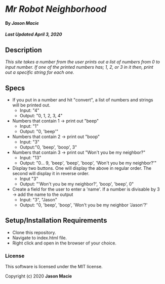 # _Mr Robot Neighborhood_

#### By _**Jason Macie**_
##### _Last Updated April 3, 2020_

## Description

_This site takes a number from the user prints out a list of numbers from 0 to input number. If one of the printed numbers has;
1, 2, or 3 in it then, print out a specific string for each one._

## Specs

* If you put in a number and hit "convert", a list of numbers and strings will be printed out.
  * Input: "4"
  * Output: "0, 1, 2, 3, 4"
* Numbers that contain 1 -> print out "beep"
  * Input: "1"
  * Output: "0, 'beep'"
* Numbers that contain 2 -> print out "boop"
  * Input: "3"
  * Output:"0, 'beep', 'boop', 3"  
* Numbers that contain 3 -> print out "Won't you be my neighbor?"
  * Input: "13"
  * Output: "0... 9, 'beep', 'beep', 'boop', 'Won't you be my neighbor?'"
* Display two buttons. One will display the above in regular order. The second will display it in reverse order.
  * Input "3"
  * Output: "'Won't you be my neighbor?', 'boop', 'beep', 0"
* Create a field for the user to enter a 'name'. If a number is divisable by 3 -> add the name to the output
  * Input: "3", "Jason"
  * Output: "0, 'beep', 'boop', 'Won't you be my neighbor 'Jason'?'

## Setup/Installation Requirements

* Clone this repository.
* Navigate to index.html file.
* Right click and open in the browser of your choice.

### License

This software is licensed under the MIT license.

Copyright (c) 2020 **Jason Macie**